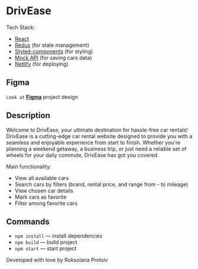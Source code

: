 # DrivEase
 Tech Stack:
 - [React](https://uk.legacy.reactjs.org/)
 - [Redux](https://redux.js.org/) (for state management)
 - [Styled-components](https://www.styled-components.com/) (for styling)
 - [Mock API](https://mockapi.io/) (for saving cars data)
 - [Netlify](https://www.netlify.com/) (for deploying)


## Figma

`Look at`
[**Figma**](https://www.figma.com/file/XhC8FSCfAkraEF5l7Hx4fL/Test?type=design&node-id=0-1&mode=design) project design


## Description
Welcome to DrivEase, your ultimate destination for hassle-free car rentals! DrivEase is a cutting-edge car rental website designed to provide you with a seamless and enjoyable experience from start to finish. Whether you're planning a weekend getaway, a business trip, or just need a reliable set of wheels for your daily commute, DrivEase has got you covered.

Main functionality:
 - View all available cars
 - Search cars by filters (brand, rental price, and range from - to mileage)
 - View chosen car details
 - Mark cars as favorite
 - Filter among favorite cars

## Commands
 - `npm install` &mdash; install dependencies
 - `npm build` &mdash; build project
 - `npm start` &mdash; start project

 Developed with love by Roksolana Protsiv